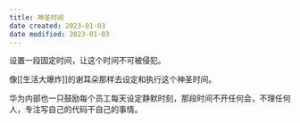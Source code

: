 ```yaml
---
title: 神圣时间
date created: 2023-01-03
date modified: 2023-01-03
---
```


设置一段固定时间，让这个时间不可被侵犯。

像[[生活大爆炸]]的谢耳朵那样去设定和执行这个神圣时间。

华为内部也一只鼓励每个员工每天设定静默时刻，那段时间不开任何会，不理任何人，专注写自己的代码干自己的事情。
